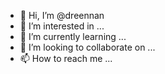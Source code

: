 - 👋 Hi, I’m @dreennan
- 👀 I’m interested in ...
- 🌱 I’m currently learning ...
- 💞️ I’m looking to collaborate on ...
- 📫 How to reach me ...

<!---
dreennan/dreennan is a ✨ special ✨ repository because its `README.md` (this file) appears on your GitHub profile.
You can click the Preview link to take a look at your changes.
--->
